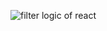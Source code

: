 ![filter logic of react](https://github.com/user-attachments/assets/3676eb15-8748-408a-a033-2fbfa6f4bcc6)
